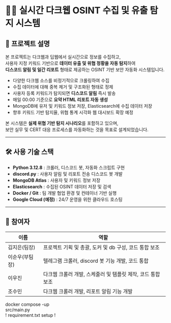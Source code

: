 # 🕵️‍♀️ 실시간 다크웹 OSINT 수집 및 유출 탐지 시스템

## 📌 프로젝트 설명

본 프로젝트는 다크웹과 딥웹에서 실시간으로 정보를 수집하고,  
사용자 지정 키워드 기반으로 **데이터 유출 및 위협 정황을 자동 탐지**하여  
**디스코드 알림 및 일간 리포트** 형태로 제공하는 OSINT 기반 보안 자동화 시스템입니다.

- 다양한 다크웹 소스를 비정기적으로 크롤링하여 수집  
- 수집 데이터에 대해 중복 제거 및 구조화된 형태로 정제  
- 사용자 등록 키워드가 탐지되면 **디스코드 알림** 즉시 발송  
- 매일 00:00 기준으로 **요약 HTML 리포트 자동 생성**  
- MongoDB에 유저 및 키워드 정보 저장, Elasticsearch에 수집 데이터 저장  
- 향후 키워드 기반 탐지율, 위협 통계 시각화 웹 대시보드 확장 예정  

본 시스템은 **실제 위협 기반 탐지 시나리오**를 포함하고 있으며,  
보안 실무 및 CERT 대응 프로세스를 자동화하는 것을 목표로 설계되었습니다.

---

## 🛠️ 사용 기술 스택

- **Python 3.12.8** : 크롤러, 디스코드 봇, 자동화 스크립트 구현  
- **discord.py** : 사용자 알림 및 리포트 전송 디스코드 봇 개발  
- **MongoDB Atlas** : 사용자 및 키워드 정보 저장  
- **Elasticsearch** : 수집된 OSINT 데이터 저장 및 검색  
- **Docker / Git** : 팀 개발 협업 환경 및 컨테이너 기반 실행  
- **Google Cloud (예정)** : 24/7 운영을 위한 클라우드 호스팅  

---

## 👥 참여자

| 이름     | 역할           | 
|----------|----------------|
| 김지은(팀장) | 프로젝트 기획 및 총괄, 도커 및 db 구성, 코드 통합 보조   | 
| 이순우(부팀장)  | 텔레그램 크롤러, discord 봇 기능 개발, 코드 통합 |
| 이우진  | 다크웹 크롤러 개발, 스케줄러 및 템플릿 제작, 코드 통합 보조     | 
| 조수민  | 다크웹 크롤러 개발, 리포트 알림 기능 개발  | 


docker compose -up  
src/main.py  
! requirement.txt setup !  
